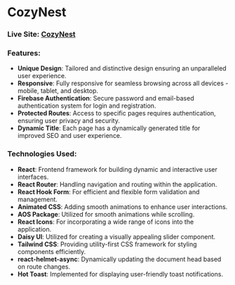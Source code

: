 # CozyNest

### Live Site: [CozyNest](https://your-live-site-url.com)


### Features:
- **Unique Design**: Tailored and distinctive design ensuring an unparalleled user experience.
- **Responsive**: Fully responsive for seamless browsing across all devices - mobile, tablet, and desktop.
- **Firebase Authentication**: Secure password and email-based authentication system for login and registration.
- **Protected Routes**: Access to specific pages requires authentication, ensuring user privacy and security.
- **Dynamic Title**: Each page has a dynamically generated title for improved SEO and user experience.

### Technologies Used:
- **React**: Frontend framework for building dynamic and interactive user interfaces.
- **React Router**: Handling navigation and routing within the application.
- **React Hook Form**: For efficient and flexible form validation and management.
- **Animated CSS**: Adding smooth animations to enhance user interactions.
- **AOS Package**: Utilized for smooth animations while scrolling.
- **React Icons**: For incorporating a wide range of icons into the application.
- **Daisy UI**: Utilized for creating a visually appealing slider component.
- **Tailwind CSS**: Providing utility-first CSS framework for styling components efficiently.
- **react-helmet-async**: Dynamically updating the document head based on route changes.
- **Hot Toast**: Implemented for displaying user-friendly toast notifications.

